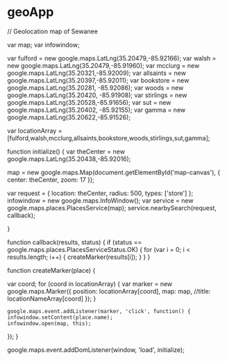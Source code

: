 # geoApp
// Geolocation map of Sewanee

var map;
var infowindow;

var fulford = new google.maps.LatLng(35.20479,-85.92166);
var walsh = new google.maps.LatLng(35.20479,-85.91960);
var mcclurg = new google.maps.LatLng(35.20321,-85.92009);
var allsaints = new google.maps.LatLng(35.20397,-85.92011);
var bookstore = new google.maps.LatLng(35.20281, -85.92086);
var woods = new google.maps.LatLng(35.20420, -85.91908);
var stirlings = new google.maps.LatLng(35.20528,-85.91656);
var sut = new google.maps.LatLng(35.20402, -85.92155);
var gamma = new google.maps.LatLng(35.20622,-85.91526);

var locationArray = [fulford,walsh,mcclurg,allsaints,bookstore,woods,stirlings,sut,gamma];

function initialize() {
var theCenter = new google.maps.LatLng(35.20438,-85.92016);

  map = new google.maps.Map(document.getElementById('map-canvas'), {
    center: theCenter,
    zoom: 17
  });

  var request = {
    location: theCenter,
    radius: 500,
    types: ['store']
  };
  infowindow = new google.maps.InfoWindow();
  var service = new google.maps.places.PlacesService(map);
  service.nearbySearch(request, callback);

}

function callback(results, status) {
  if (status == google.maps.places.PlacesServiceStatus.OK) {
    for (var i = 0; i < results.length; i++) {
      createMarker(results[i]);
    }
  }
}

function createMarker(place) {
  
   var coord;
   for (coord in locationArray) {
    var marker = new google.maps.Marker({
      position: locationArray[coord],
      map: map,
      //title: locationNameArray[coord]
    });
  }
  
    google.maps.event.addListener(marker, 'click', function() {
    infowindow.setContent(place.name);
    infowindow.open(map, this);
  });
}

google.maps.event.addDomListener(window, 'load', initialize);
